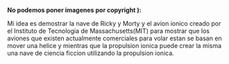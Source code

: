 **No podemos poner imagenes por copyright ):**

Mi idea es demostrar la nave de Ricky y Morty y el avion ionico creado por el Instituto de Tecnologia de Massachusetts(MIT) para mostrar que los aviones que existen actualmente comerciales para volar estan se basan en mover una helice y mientras que la propulsion ionica puede crear la misma una nave de ciencia ficcion utilizando la propulsion ionica.

